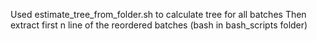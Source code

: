 Used estimate_tree_from_folder.sh to calculate tree for all batches
Then extract first n line of the reordered batches (bash in bash_scripts folder)